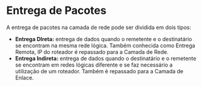 # Entrega de Pacotes

A entrega de pacotes na camada de rede pode ser dividida em dois tipos:
- **Entrega DIreta:** entrega de dados quando o remetente e o destinatário se encontram na mesma rede lógica. Também conhecida como Entrega Remota, IP do roteador é repassado para a Camada de Rede.
- **Entrega Indireta:** entrega de dados quando o destinatário e o remetente se encontram em redes lógicas diferente e se faz necessário a utilização de um roteador. Também é repassado para a Camada de Enlace.